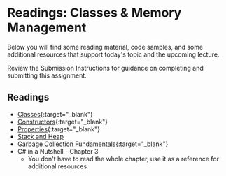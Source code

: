# Readings: Classes & Memory Management

Below you will find some reading material, code samples, and some additional resources that support today's topic and the upcoming lecture.

Review the Submission Instructions for guidance on completing and submitting this assignment.

## Readings

- [Classes](https://docs.microsoft.com/en-us/dotnet/csharp/programming-guide/classes-and-structs/classes){:target="_blank"}
- [Constructors](https://docs.microsoft.com/en-us/dotnet/csharp/programming-guide/classes-and-structs/constructors){:target="_blank"}
- [Properties](https://docs.microsoft.com/en-us/dotnet/csharp/programming-guide/classes-and-structs/properties){:target="_blank"}
- [Stack and Heap](https://www.c-sharpcorner.com/article/C-Sharp-heaping-vs-stacking-in-net-part-i/)
- [Garbage Collection Fundamentals](https://docs.microsoft.com/en-us/dotnet/standard/garbage-collection/fundamentals){:target="_blank"}
- C# in a Nutshell - Chapter 3
  - You don't have to read the whole chapter, use it as a reference for additional resources
